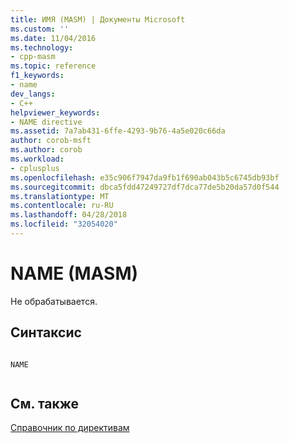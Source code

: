 ```yaml
---
title: ИМЯ (MASM) | Документы Microsoft
ms.custom: ''
ms.date: 11/04/2016
ms.technology:
- cpp-masm
ms.topic: reference
f1_keywords:
- name
dev_langs:
- C++
helpviewer_keywords:
- NAME directive
ms.assetid: 7a7ab431-6ffe-4293-9b76-4a5e020c66da
author: corob-msft
ms.author: corob
ms.workload:
- cplusplus
ms.openlocfilehash: e35c906f7947da9fb1f690ab043b5c6745db93bf
ms.sourcegitcommit: dbca5fdd47249727df7dca77de5b20da57d0f544
ms.translationtype: MT
ms.contentlocale: ru-RU
ms.lasthandoff: 04/28/2018
ms.locfileid: "32054020"
---
```

# <a name="name-masm"></a>NAME (MASM)
Не обрабатывается.  
  
## <a name="syntax"></a>Синтаксис  
  
```  
  
NAME  
  
```  
  
## <a name="see-also"></a>См. также  
 [Справочник по директивам](../../assembler/masm/directives-reference.md)